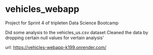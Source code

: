 # vehicles_webapp
Project for Sprint 4 of tripleten Data Science Bootcamp

Did some analysis to the vehicles_us.csv dataset 
Cleaned the data by dropping certain null values for vertain analysis'

url: https://vehicles-webapp-k199.onrender.com/
